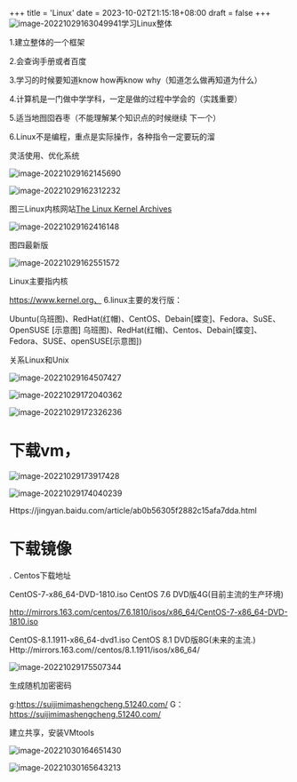 +++
title = 'Linux'
date = 2023-10-02T21:15:18+08:00
draft = false
+++
![image-20221029163049941](../../AppData/Roaming/Typora/typora-user-images/image-20221029163049941.png)学习Linux整体

1.建立整体的一个框架

2.会查询手册或者百度

3.学习的时候要知道know  how再know why（知道怎么做再知道为什么）

4.计算机是一门做中学学科，一定是做的过程中学会的（实践重要）

5.适当地囫囵吞枣（不能理解某个知识点的时候继续 下一个）

6.Linux不是编程，重点是实际操作，各种指令一定要玩的溜



灵活使用、优化系统













![image-20221029162145690](../../AppData/Roaming/Typora/typora-user-images/image-20221029162145690.png)

![image-20221029162312232](../../AppData/Roaming/Typora/typora-user-images/image-20221029162312232.png)

图三Linux内核网站[The Linux Kernel Archives](https://www.kernel.org/)

![image-20221029162416148](../../AppData/Roaming/Typora/typora-user-images/image-20221029162416148.png)

图四最新版

![image-20221029162551572](../../AppData/Roaming/Typora/typora-user-images/image-20221029162551572.png)

Linux主要指内核

https://www.kernel.org、
6.linux主要的发行版：

Ubuntu(乌班图)、RedHat(红帽)、CentOS、Debain[蝶变]、Fedora、SuSE、OpenSUSE [示意图]
乌班图)、RedHat(红帽)、Centos、Debain[蝶变]、Fedora、SUSE、openSUSE[示意图])



关系Linux和Unix

![image-20221029164507427](../../AppData/Roaming/Typora/typora-user-images/image-20221029164507427.png)

![image-20221029172040362](../../AppData/Roaming/Typora/typora-user-images/image-20221029172040362.png)

![image-20221029172326236](../../AppData/Roaming/Typora/typora-user-images/image-20221029172326236.png)

# 下载vm，

![image-20221029173917428](../../AppData/Roaming/Typora/typora-user-images/image-20221029173917428.png)

![image-20221029174040239](../../AppData/Roaming/Typora/typora-user-images/image-20221029174040239.png)

Https://jingyan.baidu.com/article/ab0b56305f2882c15afa7dda.html

# 下载镜像



. Centos下载地址

CentOS-7-x86_64-DVD-1810.iso CentOS 7.6 DVD版4G(目前主流的生产环境)

http://mirrors.163.com/centos/7.6.1810/isos/x86_64/CentOS-7-x86_64-DVD-1810.iso

CentOS-8.1.1911-x86_64-dvd1.iso CentOS 8.1 DVD版8G(未来的主流.)
Http://mirrors.163.com//centos/8.1.1911/isos/x86_64/

![image-20221029175507344](../../AppData/Roaming/Typora/typora-user-images/image-20221029175507344.png)

生成随机加密密码

g:https://suijimimashengcheng.51240.com/
G：https://suijimimashengcheng.51240.com/



建立共享，安装VMtools

![image-20221030164651430](../../AppData/Roaming/Typora/typora-user-images/image-20221030164651430.png)

![image-20221030165643213](../../AppData/Roaming/Typora/typora-user-images/image-20221030165643213.png)